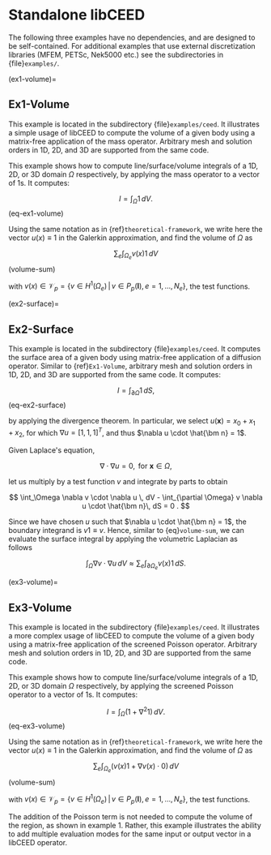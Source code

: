 # Standalone libCEED

The following three examples have no dependencies, and are designed to be self-contained.
For additional examples that use external discretization libraries (MFEM, PETSc, Nek5000 etc.) see the subdirectories in {file}`examples/`.

(ex1-volume)=

## Ex1-Volume

This example is located in the subdirectory {file}`examples/ceed`.
It illustrates a simple usage of libCEED to compute the volume of a given body using a matrix-free application of the mass operator.
Arbitrary mesh and solution orders in 1D, 2D, and 3D are supported from the same code.

This example shows how to compute line/surface/volume integrals of a 1D, 2D, or 3D domain $\Omega$ respectively, by applying the mass operator to a vector of $1$s.
It computes:

$$
I = \int_{\Omega} 1 \, dV .
$$ (eq-ex1-volume)

Using the same notation as in {ref}`theoretical-framework`, we write here the vector $u(x)\equiv 1$ in the Galerkin approximation, and find the volume of $\Omega$ as

$$
\sum_e \int_{\Omega_e} v(x) 1 \, dV
$$ (volume-sum)

with $v(x) \in \mathcal{V}_p = \{ v \in H^{1}(\Omega_e) \,|\, v \in P_p(\bm{I}), e=1,\ldots,N_e \}$, the test functions.

(ex2-surface)=

## Ex2-Surface

This example is located in the subdirectory {file}`examples/ceed`.
It computes the surface area of a given body using matrix-free application of a diffusion operator.
Similar to {ref}`Ex1-Volume`, arbitrary mesh and solution orders in 1D, 2D, and 3D are supported from the same code.
It computes:

$$
I = \int_{\partial \Omega} 1 \, dS ,
$$ (eq-ex2-surface)

by applying the divergence theorem.
In particular, we select $u(\bm x) = x_0 + x_1 + x_2$, for which $\nabla u = [1, 1, 1]^T$, and thus $\nabla u \cdot \hat{\bm n} = 1$.

Given Laplace's equation,

$$
\nabla \cdot \nabla u = 0, \textrm{ for  } \bm{x} \in \Omega ,
$$

let us multiply by a test function $v$ and integrate by parts to obtain

$$
\int_\Omega \nabla v \cdot \nabla u \, dV - \int_{\partial \Omega} v \nabla u \cdot \hat{\bm n}\, dS = 0 .
$$

Since we have chosen $u$ such that $\nabla u \cdot \hat{\bm n} = 1$, the boundary integrand is $v 1 \equiv v$. Hence, similar to {eq}`volume-sum`, we can evaluate the surface integral by applying the volumetric Laplacian as follows

$$
\int_\Omega \nabla v \cdot \nabla u \, dV \approx \sum_e \int_{\partial \Omega_e} v(x) 1 \, dS .
$$

(ex3-volume)=

## Ex3-Volume

This example is located in the subdirectory {file}`examples/ceed`.
It illustrates a more complex usage of libCEED to compute the volume of a given body using a matrix-free application of the screened Poisson operator.
Arbitrary mesh and solution orders in 1D, 2D, and 3D are supported from the same code.

This example shows how to compute line/surface/volume integrals of a 1D, 2D, or 3D domain $\Omega$ respectively, by applying the screened Poisson operator to a vector of $1$s.
It computes:

$$
I = \int_{\Omega} \left( 1 + \nabla^2 1 \right) \, dV .
$$ (eq-ex3-volume)

Using the same notation as in {ref}`theoretical-framework`, we write here the vector $u(x)\equiv 1$ in the Galerkin approximation, and find the volume of $\Omega$ as

$$
\sum_e \int_{\Omega_e}\left( v(x) 1 + \nabla v(x) \cdot 0 \right) \, dV
$$ (volume-sum)

with $v(x) \in \mathcal{V}_p = \{ v \in H^{1}(\Omega_e) \,|\, v \in P_p(\bm{I}), e=1,\ldots,N_e \}$, the test functions.

The addition of the Poisson term is not needed to compute the volume of the region, as shown in example 1.
Rather, this example illustrates the ability to add multiple evaluation modes for the same input or output vector in a libCEED operator.
